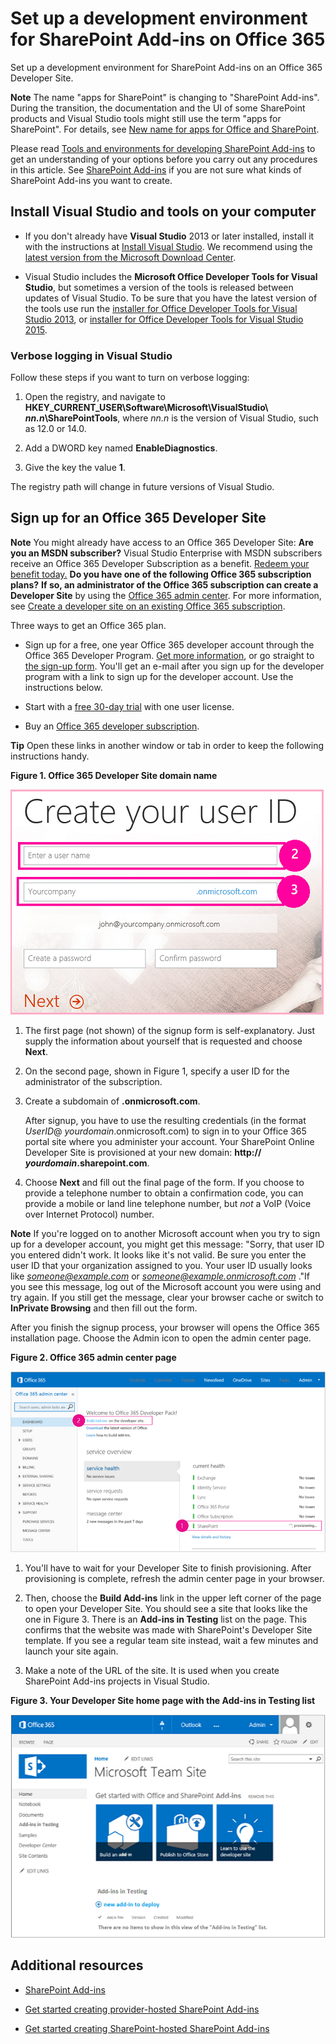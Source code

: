 # Set up a development environment for SharePoint Add-ins on Office 365
Set up a development environment for SharePoint Add-ins on an Office 365 Developer Site.
 

 **Note**  The name "apps for SharePoint" is changing to "SharePoint Add-ins". During the transition, the documentation and the UI of some SharePoint products and Visual Studio tools might still use the term "apps for SharePoint". For details, see  [New name for apps for Office and SharePoint](new-name-for-apps-for-sharepoint.md#bk_newname).
 

Please read  [Tools and environments for developing SharePoint Add-ins](tools-and-environments-for-developing-sharepoint-add-ins.md) to get an understanding of your options before you carry out any procedures in this article. See [SharePoint Add-ins](sharepoint-add-ins.md) if you are not sure what kinds of SharePoint Add-ins you want to create.
 

## Install Visual Studio and tools on your computer
<a name="devenv_vs"> </a>


- If you don't already have  **Visual Studio** 2013 or later installed, install it with the instructions at [Install Visual Studio](http://msdn.microsoft.com/library/da049020-cfda-40d7-8ff4-7492772b620f.aspx). We recommend using the  [latest version from the Microsoft Download Center](https://www.visualstudio.com/downloads/download-visual-studio-vs).
    
 
- Visual Studio includes the  **Microsoft Office Developer Tools for Visual Studio**, but sometimes a version of the tools is released between updates of Visual Studio. To be sure that you have the latest version of the tools use run the [installer for Office Developer Tools for Visual Studio 2013](http://aka.ms/OfficeDevToolsForVS2013), or  [installer for Office Developer Tools for Visual Studio 2015](http://aka.ms/OfficeDevToolsForVS2015). 
    
 

### Verbose logging in Visual Studio

Follow these steps if you want to turn on verbose logging:
 

 

1. Open the registry, and navigate to  **HKEY_CURRENT_USER\Software\Microsoft\VisualStudio\ _nn.n_\SharePointTools**, where _nn.n_ is the version of Visual Studio, such as 12.0 or 14.0.
    
 
2. Add a DWORD key named  **EnableDiagnostics**.
    
 
3. Give the key the value  **1**.
    
 
The registry path will change in future versions of Visual Studio.
 

 

## Sign up for an Office 365 Developer Site
<a name="o365_signup"> </a>


 **Note**   You might already have access to an Office 365 Developer Site: **Are you an MSDN subscriber?** Visual Studio Enterprise with MSDN subscribers receive an Office 365 Developer Subscription as a benefit. [Redeem your benefit today.](https://msdn.microsoft.com/subscriptions/manage/default.aspx) **Do you have one of the following Office 365 subscription plans?** **If so, an administrator of the Office 365 subscription can create a Developer Site** by using the [Office 365 admin center](https://portal.microsoftonline.com/admin/default.aspx). For more information, see  [Create a developer site on an existing Office 365 subscription](create-a-developer-site-on-an-existing-office-365-subscription.md). 
 

Three ways to get an Office 365 plan. 
 

 

- Sign up for a free, one year Office 365 developer account through the Office 365 Developer Program.  [Get more information](http://dev.office.com/devprogram), or go straight to  [the sign-up form](https://profile.microsoft.com/RegSysProfileCenter/wizardnp.aspx?wizid=14b845d0-938c-45af-b061-f798fbb4d170). You'll get an e-mail after you sign up for the developer program with a link to sign up for the developer account. Use the instructions below.
    
 
- Start with a  [free 30-day trial](https://portal.microsoftonline.com/Signup/MainSignUp.aspx?OfferId=6881A1CB-F4EB-4db3-9F18-388898DAF510&amp;DL=DEVELOPERPACK) with one user license.
    
 
- Buy an  [Office 365 developer subscription](https://portal.microsoftonline.com/Signup/MainSignUp.aspx?OfferId=C69E7747-2566-4897-8CBA-B998ED3BAB88&amp;DL=DEVELOPERPACK). 
    
 

 **Tip**  Open these links in another window or tab in order to keep the following instructions handy.
 


**Figure 1. Office 365 Developer Site domain name**

 

 
![Page 2 of Sign up form for Office 365 account](../../images/ff384c69-56bf-4ceb-81c3-8b874e2407f0.png)
 

 

 

 

1. The first page (not shown) of the signup form is self-explanatory. Just supply the information about yourself that is requested and choose  **Next**.
    
 
2. On the second page, shown in Figure 1, specify a user ID for the administrator of the subscription.
    
 
3. Create a subdomain of  **.onmicrosoft.com**. 
    
    After signup, you have to use the resulting credentials (in the format  _UserID_@ _yourdomain_.onmicrosoft.com) to sign in to your Office 365 portal site where you administer your account. Your SharePoint Online Developer Site is provisioned at your new domain:  **http:// _yourdomain_.sharepoint.com**.
    
 
4. Choose  **Next** and fill out the final page of the form. If you choose to provide a telephone number to obtain a confirmation code, you can provide a mobile or land line telephone number, but *not*  a VoIP (Voice over Internet Protocol) number.
    
 

    
 **Note**  If you're logged on to another Microsoft account when you try to sign up for a developer account, you might get this message: "Sorry, that user ID you entered didn't work. It looks like it's not valid. Be sure you enter the user ID that your organization assigned to you. Your user ID usually looks like  *someone@example.com*  or *someone@example.onmicrosoft.com*  ."If you see this message, log out of the Microsoft account you were using and try again. If you still get the message, clear your browser cache or switch to  **InPrivate Browsing** and then fill out the form.
 

After you finish the signup process, your browser will opens the Office 365 installation page. Choose the Admin icon to open the admin center page.
 

 

**Figure 2. Office 365 admin center page**

 

 
![Screenshot that shows the Office 365 admin center.](../../images/SP15_Office365AdminInset_border.png)
 

 

1. You'll have to wait for your Developer Site to finish provisioning. After provisioning is complete, refresh the admin center page in your browser.
    
 
2. Then, choose the  **Build Add-ins** link in the upper left corner of the page to open your Developer Site. You should see a site that looks like the one in Figure 3. There is an **Add-ins in Testing** list on the page. This confirms that the website was made with SharePoint's Developer Site template. If you see a regular team site instead, wait a few minutes and launch your site again.
    
 
3. Make a note of the URL of the site. It is used when you create SharePoint Add-ins projects in Visual Studio.
    
 

**Figure 3. Your Developer Site home page with the Add-ins in Testing list**

 

 
![Screenshot that shows the Developer site homepage.](../../images/SP15_DeveloperSiteHome_border.png)
 

 

 

## Additional resources
<a name="SP15SetupSPO365_bk_addlresources"> </a>


-  [SharePoint Add-ins](sharepoint-add-ins.md)
    
 
-  [Get started creating provider-hosted SharePoint Add-ins](get-started-creating-provider-hosted-sharepoint-add-ins.md)
    
 
-  [Get started creating SharePoint-hosted SharePoint Add-ins](get-started-creating-sharepoint-hosted-sharepoint-add-ins.md)
    
 

 

 

